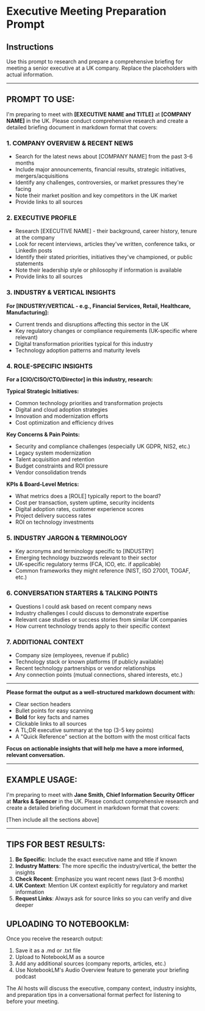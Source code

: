 # Executive Meeting Preparation Prompt

## Instructions
Use this prompt to research and prepare a comprehensive briefing for meeting a senior executive at a UK company. Replace the placeholders with actual information.

---

## PROMPT TO USE:

I'm preparing to meet with **[EXECUTIVE NAME and TITLE]** at **[COMPANY NAME]** in the UK. Please conduct comprehensive research and create a detailed briefing document in markdown format that covers:

### 1. COMPANY OVERVIEW & RECENT NEWS
- Search for the latest news about [COMPANY NAME] from the past 3-6 months
- Include major announcements, financial results, strategic initiatives, mergers/acquisitions
- Identify any challenges, controversies, or market pressures they're facing
- Note their market position and key competitors in the UK market
- Provide links to all sources

### 2. EXECUTIVE PROFILE
- Research [EXECUTIVE NAME] - their background, career history, tenure at the company
- Look for recent interviews, articles they've written, conference talks, or LinkedIn posts
- Identify their stated priorities, initiatives they've championed, or public statements
- Note their leadership style or philosophy if information is available
- Provide links to all sources

### 3. INDUSTRY & VERTICAL INSIGHTS
**For [INDUSTRY/VERTICAL - e.g., Financial Services, Retail, Healthcare, Manufacturing]:**
- Current trends and disruptions affecting this sector in the UK
- Key regulatory changes or compliance requirements (UK-specific where relevant)
- Digital transformation priorities typical for this industry
- Technology adoption patterns and maturity levels

### 4. ROLE-SPECIFIC INSIGHTS
**For a [CIO/CISO/CTO/Director] in this industry, research:**

**Typical Strategic Initiatives:**
- Common technology priorities and transformation projects
- Digital and cloud adoption strategies
- Innovation and modernization efforts
- Cost optimization and efficiency drives

**Key Concerns & Pain Points:**
- Security and compliance challenges (especially UK GDPR, NIS2, etc.)
- Legacy system modernization
- Talent acquisition and retention
- Budget constraints and ROI pressure
- Vendor consolidation trends

**KPIs & Board-Level Metrics:**
- What metrics does a [ROLE] typically report to the board?
- Cost per transaction, system uptime, security incidents
- Digital adoption rates, customer experience scores
- Project delivery success rates
- ROI on technology investments

### 5. INDUSTRY JARGON & TERMINOLOGY
- Key acronyms and terminology specific to [INDUSTRY]
- Emerging technology buzzwords relevant to their sector
- UK-specific regulatory terms (FCA, ICO, etc. if applicable)
- Common frameworks they might reference (NIST, ISO 27001, TOGAF, etc.)

### 6. CONVERSATION STARTERS & TALKING POINTS
- Questions I could ask based on recent company news
- Industry challenges I could discuss to demonstrate expertise
- Relevant case studies or success stories from similar UK companies
- How current technology trends apply to their specific context

### 7. ADDITIONAL CONTEXT
- Company size (employees, revenue if public)
- Technology stack or known platforms (if publicly available)
- Recent technology partnerships or vendor relationships
- Any connection points (mutual connections, shared interests, etc.)

---

**Please format the output as a well-structured markdown document with:**
- Clear section headers
- Bullet points for easy scanning
- **Bold** for key facts and names
- Clickable links to all sources
- A TL;DR executive summary at the top (3-5 key points)
- A "Quick Reference" section at the bottom with the most critical facts

**Focus on actionable insights that will help me have a more informed, relevant conversation.**

---

## EXAMPLE USAGE:

I'm preparing to meet with **Jane Smith, Chief Information Security Officer** at **Marks & Spencer** in the UK. Please conduct comprehensive research and create a detailed briefing document in markdown format that covers:

[Then include all the sections above]

---

## TIPS FOR BEST RESULTS:

1. **Be Specific**: Include the exact executive name and title if known
2. **Industry Matters**: The more specific the industry/vertical, the better the insights
3. **Check Recent**: Emphasize you want recent news (last 3-6 months)
4. **UK Context**: Mention UK context explicitly for regulatory and market information
5. **Request Links**: Always ask for source links so you can verify and dive deeper

## UPLOADING TO NOTEBOOKLM:

Once you receive the research output:
1. Save it as a .md or .txt file
2. Upload to NotebookLM as a source
3. Add any additional sources (company reports, articles, etc.)
4. Use NotebookLM's Audio Overview feature to generate your briefing podcast

The AI hosts will discuss the executive, company context, industry insights, and preparation tips in a conversational format perfect for listening to before your meeting.